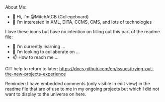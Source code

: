About Me:
- 👋 Hi, I’m @MitchAtCB (Collegeboard)
- 👀 I’m interested in XML, DITA, CCMS, CMS, and lots of technologies

I love these icons but have no intention on filling out this part of the readme file:
- 🌱 I’m currently learning ...
- 💞️ I’m looking to collaborate on ...
- 📫 How to reach me ...

<!---
MitchAtCB/MitchAtCB is a ✨ special ✨ repository because its `README.md` (this file) appears on your GitHub profile.
You can click the Preview link to take a look at your changes.
--->

GIT help to return to later:
https://docs.github.com/en/issues/trying-out-the-new-projects-experience

Reminder:  I have embedded comments (only visible in edit view) in the readme file that are of use to me in my ongoing projects but which I did not want to display to the universe on here. 
<!--
Shortcut to Company Repositories I work on \(Access is by Invitation Only\):
* https://github.com/JimTVanc/CollegeBoard
* https://github.com/orgs/collegeboard-software/teams/cmpp-team/repositories 
-->

<!--
JSON MVP WIP - found on one of the branches for active work (named for it's JIRA ticket)
The revised JSON Plugin work is here:
https://github.com/collegeboard-software/cmpp-stylesheets/tree/AOPS-57165/ActiveWork

To navigate to here, first go to Active Work where it will default to main
then click on branches to see a list of branches (active branches display on the main tab)
-->
